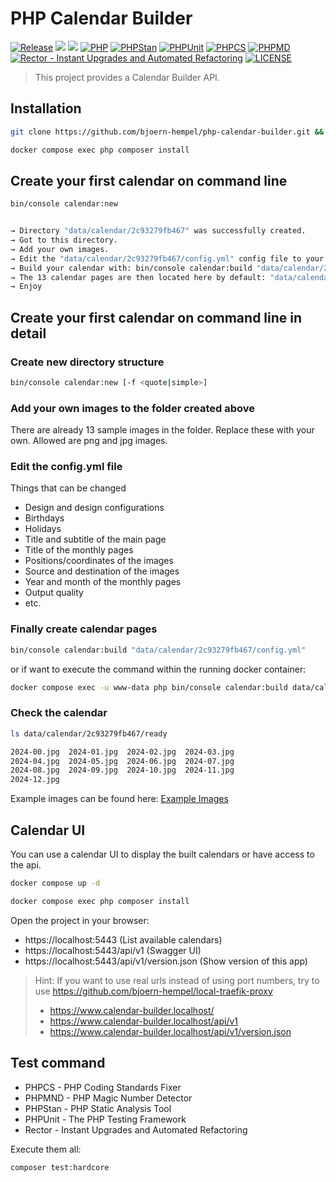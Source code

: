 # PHP Calendar Builder

[![Release](https://img.shields.io/github/v/release/twelvepics-com/php-calendar-builder)](https://github.com/twelvepics-com/php-calendar-builder/releases)
[![](https://img.shields.io/github/release-date/twelvepics-com/php-calendar-builder)](https://github.com/twelvepics-com/php-calendar-builder/releases)
![](https://img.shields.io/github/repo-size/twelvepics-com/php-calendar-builder.svg)
[![PHP](https://img.shields.io/badge/PHP-^8.2-777bb3.svg?logo=php&logoColor=white&labelColor=555555&style=flat)](https://www.php.net/supported-versions.php)
[![PHPStan](https://img.shields.io/badge/PHPStan-Level%20Max-777bb3.svg?style=flat)](https://phpstan.org/user-guide/rule-levels)
[![PHPUnit](https://img.shields.io/badge/PHPUnit-Unit%20Tests-6b9bd2.svg?style=flat)](https://phpunit.de)
[![PHPCS](https://img.shields.io/badge/PHPCS-PSR12-416d4e.svg?style=flat)](https://www.php-fig.org/psr/psr-12/)
[![PHPMD](https://img.shields.io/badge/PHPMD-ALL-364a83.svg?style=flat)](https://github.com/phpmd/phpmd)
[![Rector - Instant Upgrades and Automated Refactoring](https://img.shields.io/badge/Rector-PHP%208.2-73a165.svg?style=flat)](https://github.com/rectorphp/rector)
[![LICENSE](https://img.shields.io/github/license/ixnode/php-api-version-bundle)](https://github.com/ixnode/php-api-version-bundle/blob/master/LICENSE)

> This project provides a Calendar Builder API.

## Installation

```bash
git clone https://github.com/bjoern-hempel/php-calendar-builder.git && cd php-calendar-builder
```

```bash
docker compose exec php composer install
```

## Create your first calendar on command line

```bash
bin/console calendar:new
```

```bash

→ Directory "data/calendar/2c93279fb467" was successfully created.
→ Got to this directory.
→ Add your own images.
→ Edit the "data/calendar/2c93279fb467/config.yml" config file to your needs.
→ Build your calendar with: bin/console calendar:build "data/calendar/2c93279fb467/config.yml"
→ The 13 calendar pages are then located here by default: "data/calendar/2c93279fb467/ready/*"
→ Enjoy

```

## Create your first calendar on command line in detail

### Create new directory structure

```bash
bin/console calendar:new [-f <quote|simple>]
```

### Add your own images to the folder created above

There are already 13 sample images in the folder. Replace these with your own. Allowed are png and jpg images.

### Edit the config.yml file

Things that can be changed

* Design and design configurations
* Birthdays
* Holidays
* Title and subtitle of the main page
* Title of the monthly pages
* Positions/coordinates of the images
* Source and destination of the images
* Year and month of the monthly pages
* Output quality
* etc.

### Finally create calendar pages

```bash
bin/console calendar:build "data/calendar/2c93279fb467/config.yml"
```

or if want to execute the command within the running docker container:

```bash
docker compose exec -u www-data php bin/console calendar:build data/calendar/2c93279fb467/config.yml
```

### Check the calendar

```bash
ls data/calendar/2c93279fb467/ready
```

```bash
2024-00.jpg  2024-01.jpg  2024-02.jpg  2024-03.jpg 
2024-04.jpg  2024-05.jpg  2024-06.jpg  2024-07.jpg 
2024-08.jpg  2024-09.jpg  2024-10.jpg  2024-11.jpg 
2024-12.jpg
```

Example images can be found here: [Example Images](./data/examples/simple/ready)

## Calendar UI

You can use a calendar UI to display the built calendars or have access to the api.

```bash
docker compose up -d
```

```bash
docker compose exec php composer install
```

Open the project in your browser:

* https://localhost:5443 (List available calendars)
* https://localhost:5443/api/v1 (Swagger UI)
* https://localhost:5443/api/v1/version.json (Show version of this app)

> Hint: If you want to use real urls instead of using port numbers,
> try to use https://github.com/bjoern-hempel/local-traefik-proxy
>
> * https://www.calendar-builder.localhost/
> * https://www.calendar-builder.localhost/api/v1
> * https://www.calendar-builder.localhost/api/v1/version.json

## Test command

* PHPCS - PHP Coding Standards Fixer
* PHPMND - PHP Magic Number Detector
* PHPStan - PHP Static Analysis Tool
* PHPUnit - The PHP Testing Framework
* Rector - Instant Upgrades and Automated Refactoring

Execute them all:

```bash
composer test:hardcore
```